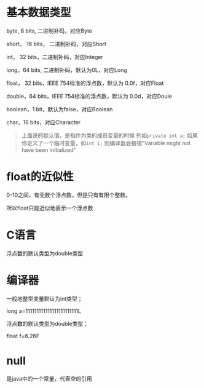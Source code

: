 # 基本数据类型

byte, 8 bits, 二进制补码，对应Byte

short， 16 bits， 二进制补码，对应Short

int， 32 bits，二进制补码，对应Integer

long，64 bits, 二进制补码，默认为0L，对应Long

float， 32 bits，IEEE 754标准的浮点数，默认为 0.0f，对应Float

double，64 bits，IEEE 754标准的浮点数，默认为 0.0d，对应Doule

boolean，1 bit，默认为false，对应Boolean

char，16 bits，对应Character

> 上面说的默认值，是指作为类的成员变量的时候
> 列如`private int a;`
> 如果你定义了一个临时变量，如`int i;`
> 则编译器会报错"Variable might not have been initialized"

# float的近似性

0-10之间，有无数个浮点数，但是只有有限个整数。

所以float只能近似地表示一个浮点数

# C语言

浮点数的默认类型为double类型


# 编译器

一般地整型变量默认为int类型；

long a=111111111111111111111111L

浮点数的默认类型为double类型；

float f=6.26F


# null

是java中的一个常量，代表空的引用